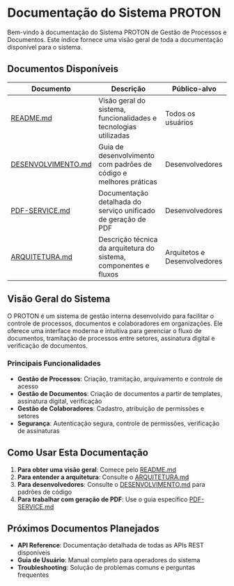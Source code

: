 # Documentação do Sistema PROTON

Bem-vindo à documentação do Sistema PROTON de Gestão de Processos e Documentos. Este índice fornece uma visão geral de toda a documentação disponível para o sistema.

## Documentos Disponíveis

| Documento | Descrição | Público-alvo |
|-----------|-----------|--------------|
| [README.md](./README.md) | Visão geral do sistema, funcionalidades e tecnologias utilizadas | Todos os usuários |
| [DESENVOLVIMENTO.md](./DESENVOLVIMENTO.md) | Guia de desenvolvimento com padrões de código e melhores práticas | Desenvolvedores |
| [PDF-SERVICE.md](./PDF-SERVICE.md) | Documentação detalhada do serviço unificado de geração de PDF | Desenvolvedores |
| [ARQUITETURA.md](./ARQUITETURA.md) | Descrição técnica da arquitetura do sistema, componentes e fluxos | Arquitetos e Desenvolvedores |

## Visão Geral do Sistema

O PROTON é um sistema de gestão interna desenvolvido para facilitar o controle de processos, documentos e colaboradores em organizações. Ele oferece uma interface moderna e intuitiva para gerenciar o fluxo de documentos, tramitação de processos entre setores, assinatura digital e verificação de documentos.

### Principais Funcionalidades

- **Gestão de Processos**: Criação, tramitação, arquivamento e controle de acesso
- **Gestão de Documentos**: Criação de documentos a partir de templates, assinatura digital, verificação
- **Gestão de Colaboradores**: Cadastro, atribuição de permissões e setores
- **Segurança**: Autenticação segura, controle de permissões, verificação de assinaturas

## Como Usar Esta Documentação

1. **Para obter uma visão geral**: Comece pelo [README.md](./README.md)
2. **Para entender a arquitetura**: Consulte o [ARQUITETURA.md](./ARQUITETURA.md)
3. **Para desenvolvedores**: Consulte o [DESENVOLVIMENTO.md](./DESENVOLVIMENTO.md) para padrões de código
4. **Para trabalhar com geração de PDF**: Use o guia específico [PDF-SERVICE.md](./PDF-SERVICE.md)

## Próximos Documentos Planejados

- **API Reference**: Documentação detalhada de todas as APIs REST disponíveis
- **Guia de Usuário**: Manual completo para operadores do sistema
- **Troubleshooting**: Solução de problemas comuns e perguntas frequentes 
